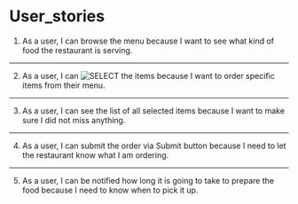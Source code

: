 # User_stories 

1. As a user, I can browse the menu because I want to see 
what kind of food the restaurant is serving.

**********************************************************

2. As a user, I can ![SELECT](https://sqlzoo.net/wiki/SQL_Tutorial)
the items because I want to order specific items from their menu.

**********************************************************

3. As a user, I can see the list of all selected items because
I want to make sure I did not miss anything.

**********************************************************

4. As a user, I can submit the order via Submit button because
I need to let the restaurant know what I am ordering.

**********************************************************

5. As a user, I can be notified how long it is going to take
to prepare the food because I need to know when to pick it up.
